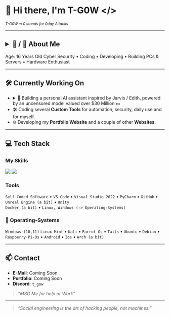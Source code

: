 # 👋 Hi there, I'm T-G0W </>
<sub><i> T-G0W ↬ 0 stands for 0day Attacks</i></sub>

---

## <details><summary>🧠 / 🔑 About Me</summary>VHJ5IHRvIGJlIFRoZSAyLiBUb255</details>

Age: 16 Years Old
Cyber Security • Coding • Developing • Building PCs & Servers • Hardware Enthusiast

---

## 🛠 Currently Working On

- <details><summary>🧠 Building a personal AI assistant inspired by Jarvis / Edith, powered by an uncensored model valued over $30 Million 💵</summary><p><strong>🔌 Connect AR Glasses with The AI Assistant</strong></p><ul><li><b>Neck-mounted battery</b> for extended runtime (wireless power delivery via (6.78MHz) magnetic resonance coupling)</li><li><b>Near-invisible microphone array</b> (sub-1mm MEMS mics) for stealth voice commands</li><li><b>Hybrid compute</b>: On-device ESP32/RPi5 + encrypted tunneling to private server cluster</li><li><b>Retinal laser projection</b> (Maybe RGB laser diodes via photopolymer waveguides with eye-tracking)</li></ul></details>
- 🛠 Coding several **Custom Tools** for automation, security, daily use and for myself.
- 🌐 Developing my **Portfolio Website** and a couple of other **Websites**.

---

## 💻 Tech Stack

### My Skills  

<p align="left">
  <img src="https://skillicons.dev/icons?i=python,html,css,js,cpp,php" />
  <img src="https://custom-icon-badges.demolab.com/badge/DuckyScript-blue?style=flat&logo=terminal" />
</p>

### Tools  

`Self Coded Software` • `VS Code` • `Visual Studio 2022` • `PyCharm` • `GitHub` • `Unreal Engine (a bit)` • `Unity`  
`Docker (a bit)` • `Linux, Windows (-> Operating-Systems)`

### 💖 Operating-Systems

`Windows (10,11)` `Linux-Mint` • `Kali` • `Parrot-Os` • `Tails` • `Ubuntu` • `Debian` • `Raspberry-Pi-Os` • `Android` • `Ios` • `Arch (a bit)`

---

## 📫 Contact

- **E-Mail**: Coming Soon
- **Portfolio**: Coming Soon
- **Discord**: `t_gow`
> _“MSG Me for help or Work”_

---

> _“Social engineering is the art of hacking people, not machines.”_
